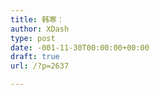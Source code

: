 ```yaml
---
title: 韩寒：
author: XDash
type: post
date: -001-11-30T00:00:00+00:00
draft: true
url: /?p=2637

---
```

